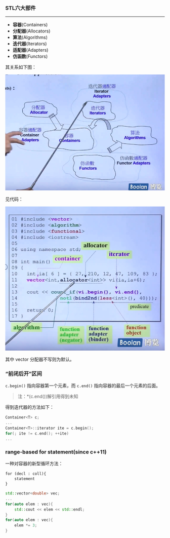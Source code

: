 ### STL六大部件
-----------------------------
* **容器**(Containers)
* **分配器**(Allocators)
* **算法**(Algorithms)
* **迭代器**(Iterators)
* **适配器**(Adapters)
* **仿函数**(Functors)

其关系如下图：

![avatar](./../../picture/c++stl-1.1.png)

见代码：

![avatar](./../../picture/c++stl-1.2.png)

其中 vector 分配器不写则为默认。

### “前闭后开”区间
`c.begin()` 指向容器第一个元素，而 `c.end()` 指向容器的最后一个元素的后面。
> 注：*(c.end())解引用得到未知

得到迭代器的方法如下：
```cpp
Container<T> c;
...
Container<T>::iterator ite = c.begin();
for(; ite != c.end(); ++ite)
...
```

### range-based for statement(since c++11)
一种对容器的新型循环方法：
```
for (decl : coll){
    statement
}
```
```cpp
std::vector<double> vec;
...
for(auto elem : vec){        
    std::cout << elem << std::endl;
}
for(auto elem : vec){
    elem *= 3;
}
```